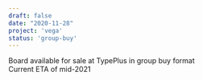 ```yaml
---
draft: false
date: "2020-11-28"
project: 'vega'
status: 'group-buy'
---
```


Board available for sale at TypePlus in group buy format  
Current ETA of mid-2021